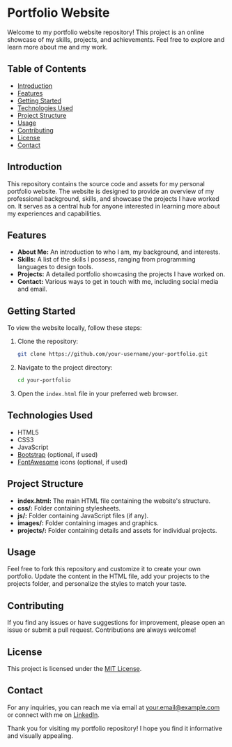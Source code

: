 # Portfolio Website

Welcome to my portfolio website repository! This project is an online showcase of my skills, projects, and achievements. Feel free to explore and learn more about me and my work.

## Table of Contents

- [Introduction](#introduction)
- [Features](#features)
- [Getting Started](#getting-started)
- [Technologies Used](#technologies-used)
- [Project Structure](#project-structure)
- [Usage](#usage)
- [Contributing](#contributing)
- [License](#license)
- [Contact](#contact)

## Introduction

This repository contains the source code and assets for my personal portfolio website. The website is designed to provide an overview of my professional background, skills, and showcase the projects I have worked on. It serves as a central hub for anyone interested in learning more about my experiences and capabilities.

## Features

- **About Me:** An introduction to who I am, my background, and interests.
- **Skills:** A list of the skills I possess, ranging from programming languages to design tools.
- **Projects:** A detailed portfolio showcasing the projects I have worked on.
- **Contact:** Various ways to get in touch with me, including social media and email.

## Getting Started

To view the website locally, follow these steps:

1. Clone the repository:

   ```bash
   git clone https://github.com/your-username/your-portfolio.git
   ```

2. Navigate to the project directory:

   ```bash
   cd your-portfolio
   ```

3. Open the `index.html` file in your preferred web browser.

## Technologies Used

- HTML5
- CSS3
- JavaScript
- [Bootstrap](https://getbootstrap.com/) (optional, if used)
- [FontAwesome](https://fontawesome.com/) icons (optional, if used)

## Project Structure

- **index.html:** The main HTML file containing the website's structure.
- **css/:** Folder containing stylesheets.
- **js/:** Folder containing JavaScript files (if any).
- **images/:** Folder containing images and graphics.
- **projects/:** Folder containing details and assets for individual projects.

## Usage

Feel free to fork this repository and customize it to create your own portfolio. Update the content in the HTML file, add your projects to the projects folder, and personalize the styles to match your taste.

## Contributing

If you find any issues or have suggestions for improvement, please open an issue or submit a pull request. Contributions are always welcome!

## License

This project is licensed under the [MIT License](LICENSE).

## Contact

For any inquiries, you can reach me via email at [your.email@example.com](mailto:patilkaushal52@gmail.ccom) or connect with me on [LinkedIn](https://www.linkedin.com/in/#).

Thank you for visiting my portfolio repository! I hope you find it informative and visually appealing.
